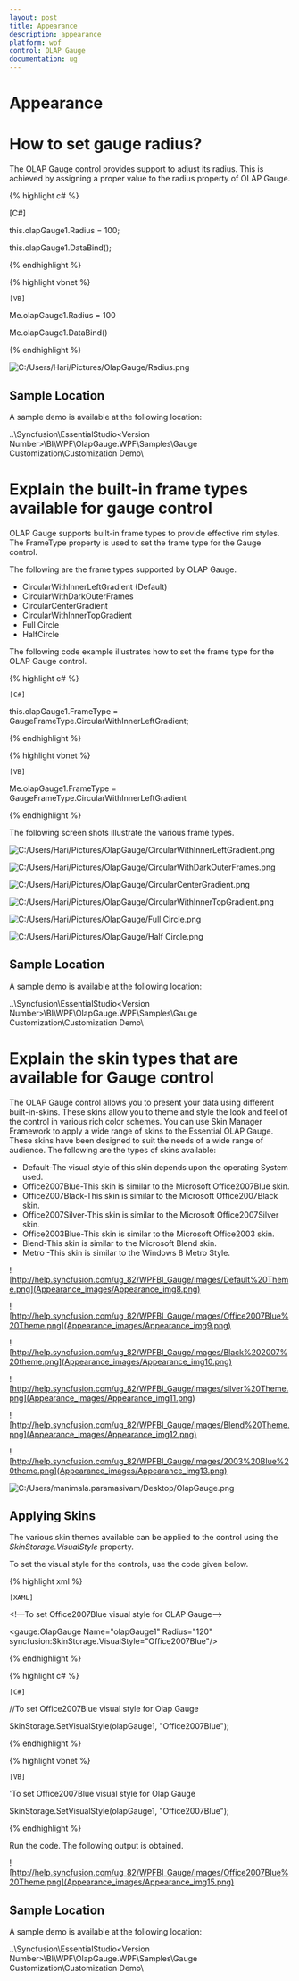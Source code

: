 ```yaml
---
layout: post
title: Appearance
description: appearance
platform: wpf
control: OLAP Gauge
documentation: ug
---
```


# Appearance

# How to set gauge radius?

The OLAP Gauge control provides support to adjust its radius. This is achieved by assigning a proper value to the radius property of OLAP Gauge.

{% highlight c# %}
 
   [C#]



this.olapGauge1.Radius = 100;

this.olapGauge1.DataBind();

 {% endhighlight %}




 {% highlight vbnet %}
  
    [VB]



Me.olapGauge1.Radius = 100

Me.olapGauge1.DataBind()

 {% endhighlight %}









![C:/Users/Hari/Pictures/OlapGauge/Radius.png](Appearance_images/Appearance_img1.png)


## Sample Location

A sample demo is available at the following location:

..\Syncfusion\EssentialStudio\<Version Number>\BI\WPF\OlapGauge.WPF\Samples\Gauge Customization\Customization Demo\

# Explain the built-in frame types available for gauge control

OLAP Gauge supports built-in frame types to provide effective rim styles. The FrameType property is used to set the frame type for the Gauge control.

The following are the frame types supported by OLAP Gauge. 

* CircularWithInnerLeftGradient (Default)
* CircularWithDarkOuterFrames
* CircularCenterGradient
* CircularWithInnerTopGradient
* Full Circle 
* HalfCircle 



The following code example illustrates how to set the frame type for the OLAP Gauge control.

{% highlight c# %}
 
    [C#]



this.olapGauge1.FrameType = GaugeFrameType.CircularWithInnerLeftGradient;

 {% endhighlight %}




 {% highlight vbnet %}
  
    [VB]



Me.olapGauge1.FrameType = GaugeFrameType.CircularWithInnerLeftGradient

 {% endhighlight %}









The following screen shots illustrate the various frame types.

![C:/Users/Hari/Pictures/OlapGauge/CircularWithInnerLeftGradient.png](Appearance_images/Appearance_img2.png)


![C:/Users/Hari/Pictures/OlapGauge/CircularWithDarkOuterFrames.png](Appearance_images/Appearance_img3.png)




![C:/Users/Hari/Pictures/OlapGauge/CircularCenterGradient.png](Appearance_images/Appearance_img4.png)


![C:/Users/Hari/Pictures/OlapGauge/CircularWithInnerTopGradient.png](Appearance_images/Appearance_img5.png)


![C:/Users/Hari/Pictures/OlapGauge/Full Circle.png](Appearance_images/Appearance_img6.png)




![C:/Users/Hari/Pictures/OlapGauge/Half Circle.png](Appearance_images/Appearance_img7.png)


## Sample Location

A sample demo is available at the following location:

..\Syncfusion\EssentialStudio\<Version Number>\BI\WPF\OlapGauge.WPF\Samples\Gauge Customization\Customization Demo\

# Explain the skin types that are available for Gauge control

The OLAP Gauge control allows you to present your data using different built-in-skins. These skins allow you to theme and style the look and feel of the control in various rich color schemes. You can use Skin Manager Framework to apply a wide range of skins to the Essential OLAP Gauge. These skins have been designed to suit the needs of a wide range of audience. The following are the types of skins available:

* Default-The visual style of this skin depends upon the operating System used. 
* Office2007Blue-This skin is similar to the Microsoft Office2007Blue skin. 
* Office2007Black-This skin is similar to the Microsoft Office2007Black skin. 
* Office2007Silver-This skin is similar to the Microsoft Office2007Silver skin. 
* Office2003Blue-This skin is similar to the Microsoft Office2003 skin. 
* Blend-This skin is similar to the Microsoft Blend skin. 
* Metro -This skin is similar to the Windows 8 Metro Style.



![http://help.syncfusion.com/ug_82/WPFBI_Gauge/Images/Default%20Theme.png](Appearance_images/Appearance_img8.png)


![http://help.syncfusion.com/ug_82/WPFBI_Gauge/Images/Office2007Blue%20Theme.png](Appearance_images/Appearance_img9.png)


![http://help.syncfusion.com/ug_82/WPFBI_Gauge/Images/Black%202007%20theme.png](Appearance_images/Appearance_img10.png)


![http://help.syncfusion.com/ug_82/WPFBI_Gauge/Images/silver%20Theme.png](Appearance_images/Appearance_img11.png)


![http://help.syncfusion.com/ug_82/WPFBI_Gauge/Images/Blend%20Theme.png](Appearance_images/Appearance_img12.png)


![http://help.syncfusion.com/ug_82/WPFBI_Gauge/Images/2003%20Blue%20theme.png](Appearance_images/Appearance_img13.png)


![C:/Users/manimala.paramasivam/Desktop/OlapGauge.png](Appearance_images/Appearance_img14.png)


## Applying Skins

The various skin themes available can be applied to the control using the _SkinStorage.VisualStyle_ property. 

To set the visual style for the controls, use the code given below.

 {% highlight xml %}

    [XAML]



<!—To set Office2007Blue visual style for OLAP Gauge-->

<gauge:OlapGauge Name="olapGauge1" Radius="120" syncfusion:SkinStorage.VisualStyle="Office2007Blue"/>

 {% endhighlight %}



 {% highlight c# %}
 
    [C#]



//To set Office2007Blue visual style for Olap Gauge

SkinStorage.SetVisualStyle(olapGauge1, "Office2007Blue");

 {% endhighlight %}




 {% highlight vbnet %}
  
    [VB]



'To set Office2007Blue visual style for Olap Gauge

SkinStorage.SetVisualStyle(olapGauge1, "Office2007Blue");

 {% endhighlight %}


Run the code. The following output is obtained.

![http://help.syncfusion.com/ug_82/WPFBI_Gauge/Images/Office2007Blue%20Theme.png](Appearance_images/Appearance_img15.png)


## Sample Location

A sample demo is available at the following location:

..\Syncfusion\EssentialStudio\<Version Number>\BI\WPF\OlapGauge.WPF\Samples\Gauge Customization\Customization Demo\


